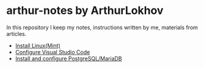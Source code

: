 # arthur-notes by ArthurLokhov
In this repository I keep my notes, instructions written by me, materials from articles.

- [Install Linux(Mint)](./setup_linux.md)
- [Configure Visual Studio Code](./vscode_setup.md)
- [Install and configure PostgreSQL/MariaDB](./database_setup.md)